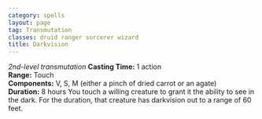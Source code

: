 ```yaml
---
category: spells
layout: page
tag: Transmutation
classes: druid ranger sorcerer wizard
title: Darkvision
---
```


_2nd-level transmutation_ **Casting Time:** 1 action    
**Range:** Touch    
**Components:** V, S, M (either a pinch of dried carrot or an agate)    
**Duration:** 8 hours You touch a willing creature to grant it the ability to see in the dark. For the duration, that creature has darkvision out to a range of 60 feet. 